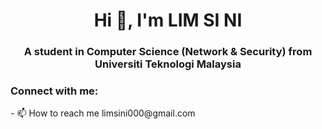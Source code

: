 <h1 align="center">Hi 👋, I'm LIM SI NI</h1>
<h3 align="center">A student in Computer Science (Network & Security) from Universiti Teknologi Malaysia</h3>

<h3 align="left">Connect with me:</h3>
<p align="left">- 📫 How to reach me limsini000@gmail.com
</p>
